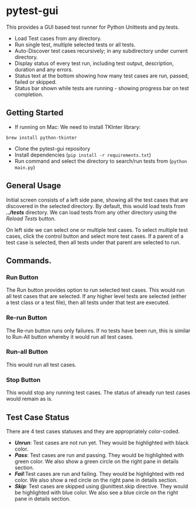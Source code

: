 # pytest-gui

This provides a GUI based test runner for Python Unittests and py.tests.

* Load Test cases from any directory.
* Run single test, multiple selected tests or all tests.
* Auto-Discover test cases recursively; in any subdirectory under current directory.
* Display status of every test run, including test output, description, duration and any errors.
* Status text at the bottom showing how many test cases are run, passed, failed or skipped.
* Status bar shown while tests are running - showing progress bar on test completion.

## Getting Started

* If running on Mac: We need to install TKInter library:
```
brew install python-tkinter
```

* Clone the pytest-gui repository
* Install dependencies (`pip install -r requirements.txt`)
* Run command and select the directory to search/run tests from (`python main.py`)

## General Usage

Initial screen consists of a left side pane, showing all the test cases that are discovered
in the selected directory. By default, this would load tests from **_../tests_** directory. We can
load tests from any other directory using the _Reload Tests_ button.

On left side we can select one or multiple test cases. To select multiple test cases, click the control
button and select more test cases. If a parent of a test case is selected, then all tests under that
parent are selected to run.

## Commands.

### Run Button

The Run button provides option to run selected test cases. This would run all test cases that are selected.
If any higher level tests are selected (either a test class or a test file), then all tests under that test
are executed.

### Re-run Button

The Re-run button runs only failures. If no tests have been run, this is similar to Run-All button whereby
it would run all test cases.

### Run-all Button

This would run all test cases.

### Stop Button

This would stop any running test cases. The status of already run test cases would remain as is.

## Test Case Status

There are 4 test cases statuses and they are appropriately color-coded.

* **_Unrun_**: Test cases are not run yet. They would be highlighted with black color.
* **_Pass_**: Test cases are run and passing. They would be highlighted with green color. We also show a green circle on the right pane in details section.
* **_Fail_**:Test cases are run and failing. They would be highlighted with red color. We also show a red circle on the right pane in details section.
* **_Skip_**: Test cases are skipped using @unittest.skip directive. They would be highlighted with blue color. We also see a blue circle on the right pane in details section.
